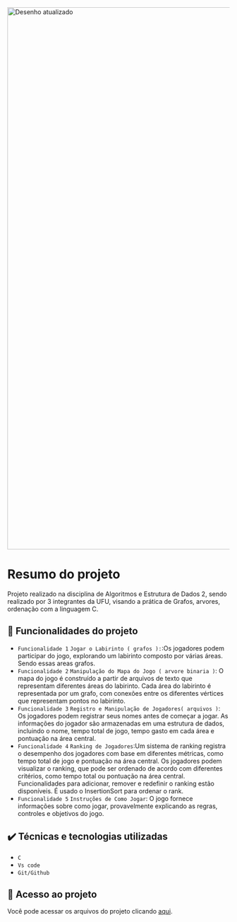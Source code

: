 <img width="1227" alt="Desenho atualizado" src="https://github.com/Feupee/Algoritmos-e-Estruturas-de-Dados-2/assets/127551374/14b2dc36-36c2-4fd6-9abc-3477005539e0">

# Resumo do projeto
Projeto realizado na disciplina de Algoritmos e Estrutura de Dados 2, sendo realizado por 3 integrantes da UFU, visando a prática de Grafos, arvores, ordenação com a linguagem C.

## 🔨 Funcionalidades do projeto

- `Funcionalidade 1` `Jogar o Labirinto ( grafos ):`:Os jogadores podem participar do jogo, explorando um labirinto composto por várias áreas. Sendo essas areas grafos.
- `Funcionalidade 2` `Manipulação do Mapa do Jogo ( arvore binaria )`: O mapa do jogo é construído a partir de arquivos de texto que representam diferentes áreas do labirinto. Cada área do labirinto é representada por um grafo, com conexões entre os diferentes vértices que representam pontos no labirinto.
- `Funcionalidade 3` `Registro e Manipulação de Jogadores( arquivos )`: Os jogadores podem registrar seus nomes antes de começar a jogar.
As informações do jogador são armazenadas em uma estrutura de dados, incluindo o nome, tempo total de jogo, tempo gasto em cada área e pontuação na área central.
- `Funcionalidade 4` `Ranking de Jogadores`:Um sistema de ranking registra o desempenho dos jogadores com base em diferentes métricas, como tempo total de jogo e pontuação na área central.
Os jogadores podem visualizar o ranking, que pode ser ordenado de acordo com diferentes critérios, como tempo total ou pontuação na área central.
Funcionalidades para adicionar, remover e redefinir o ranking estão disponíveis. É usado o InsertionSort para ordenar o rank.
- `Funcionalidade 5` `Instruções de Como Jogar`: O jogo fornece informações sobre como jogar, provavelmente explicando as regras, controles e objetivos do jogo.

## ✔️ Técnicas e tecnologias utilizadas

- ``C``
- ``Vs code``
- ``Git/Github``

## 📁 Acesso ao projeto
Você pode acessar os arquivos do projeto clicando [aqui](https://replit.com/@felipesantos200/Jogo-Labirinto).


